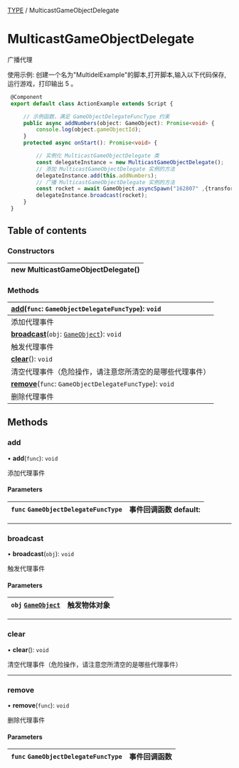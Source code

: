 [TYPE](../groups/Core.TYPE.md) / MulticastGameObjectDelegate

# MulticastGameObjectDelegate <Badge type="tip" text="Class" /> <Score text="MulticastGameObjectDelegate" />

<span class="content-big">

广播代理

</span>

<span style="font-size: 14px;">

使用示例: 创建一个名为"MultidelExample"的脚本,打开脚本,输入以下代码保存,运行游戏，打印输出 5 。

</span>

```ts
 @Component
 export default class ActionExample extends Script {

     // 示例函数，满足 GameObjectDelegateFuncType 约束
     public async addNumbers(object: GameObject): Promise<void> {
         console.log(object.gameObjectId);
     }
     protected async onStart(): Promise<void> {

         // 实例化 MulticastGameObjectDelegate 类
         const delegateInstance = new MulticastGameObjectDelegate();
         // 添加 MulticastGameObjectDelegate 实例的方法
         delegateInstance.add(this.addNumbers);
         // 广播 MulticastGameObjectDelegate 实例的方法
         const rocket = await GameObject.asyncSpawn("162807" ,{transform: new Transform(new Vector(300, 210, 0), new Rotation(0, 0, 0), new Vector(1, 1, 1))}) as Model;
         delegateInstance.broadcast(rocket);
     }
 }
```

## Table of contents

### Constructors <Score text="Constructors" /> 
| **new MulticastGameObjectDelegate**()  |
| :----- |

### Methods <Score text="Methods" /> 
| **[add](mw.MulticastGameObjectDelegate.md#add)**(`func`: `GameObjectDelegateFuncType`): `void`  |
| :-----|
| 添加代理事件|
| **[broadcast](mw.MulticastGameObjectDelegate.md#broadcast)**(`obj`: [`GameObject`](mw.GameObject.md)): `void`  |
| 触发代理事件|
| **[clear](mw.MulticastGameObjectDelegate.md#clear)**(): `void`  |
| 清空代理事件（危险操作，请注意您所清空的是哪些代理事件）|
| **[remove](mw.MulticastGameObjectDelegate.md#remove)**(`func`: `GameObjectDelegateFuncType`): `void`  |
| 删除代理事件|

## Methods

### add <Score text="add" /> 

• **add**(`func`): `void` 

添加代理事件

#### Parameters

| `func` `GameObjectDelegateFuncType` |  事件回调函数 default: |
| :------ | :------ |



___

### broadcast <Score text="broadcast" /> 

• **broadcast**(`obj`): `void` 

触发代理事件

#### Parameters

| `obj` [`GameObject`](mw.GameObject.md) |  触发物体对象 |
| :------ | :------ |



___

### clear <Score text="clear" /> 

• **clear**(): `void` 

清空代理事件（危险操作，请注意您所清空的是哪些代理事件）



___

### remove <Score text="remove" /> 

• **remove**(`func`): `void` 

删除代理事件

#### Parameters

| `func` `GameObjectDelegateFuncType` |  事件回调函数 |
| :------ | :------ |


